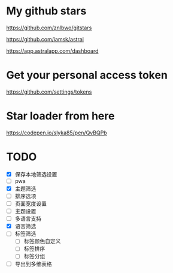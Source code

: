 # My github stars

https://github.com/znlbwo/gitstars

https://github.com/iamsk/astral

https://app.astralapp.com/dashboard

# Get your personal access token

https://github.com/settings/tokens

# Star loader from here

https://codepen.io/slyka85/pen/QvBQPb

# TODO

* [X] 保存本地筛选设置
* [ ] pwa
* [X] 主题筛选
* [ ] 排序选项
* [ ] 页面宽度设置
* [ ] 主题设置
* [ ] 多语言支持
* [X] 语言筛选
* [ ] 标签筛选
  * [ ] 标签颜色自定义
  * [ ] 标签排序
  * [ ] 标签分组
* [ ] 导出到多维表格
